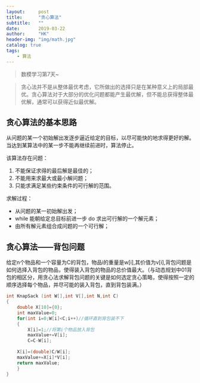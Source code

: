 ```yaml
---
layout:     post
title:      "贪心算法"
subtitle:   ""
date:       2019-03-22
author:     "HK"
header-img: "img/math.jpg"
catalog: true
tags:
    - 算法
---
```


> 数模学习第7天~

> 贪心法并不是从整体最优考虑，它所做出的选择只是在某种意义上的局部最优。贪心算法对于大部分的优化问题都能产生最优解，但不能总获得整体最优解，通常可以获得近似最优解。

## 贪心算法的基本思路

从问题的某一个初始解出发逐步逼近给定的目标，以尽可能快的地求得更好的解。当达到某算法中的某一步不能再继续前进时，算法停止。

该算法存在问题：
1. 不能保证求得的最后解是最佳的；
2. 不能用来求最大或最小解问题；
3. 只能求满足某些约束条件的可行解的范围。

求解过程：
- 从问题的某一初始解出发；
- while 能朝给定总目标前进一步  do 求出可行解的一个解元素；
- 由所有解元素组合成问题的一个可行解；

## 贪心算法——背包问题

给定n个物品和一个容量为C的背包，物品i的重量是w[i],其价值为v[i],背包问题是如何选择入背包的物品，使得装入背包的物品的总价值最大。（与动态规划中01背包的相区分，用贪心法求解背包问题的关键是如何选定贪心策略，使得按照一定的顺序选择每个物品，并尽可能的装入背包，直到背包装满。）

```c++
int KnapSack (int W[],int V[],int N,int C)
{
	double X[10]={0};
	int maxValue=0;
	for(int i=0;W[i]<C;i++)//循环直到背包装不下
	{
		X[i]=1;//将第i个物品放入背包
		maxValue+=V[i];
		C=C-W[i];
		
	X[i]=(double)C/W[i];
	maxValue+=X[i]*V[i];
	return maxValue;
	}
}
```
